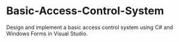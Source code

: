 # Basic-Access-Control-System
Design and implement a basic access control system using C# and Windows Forms in Visual Studio.
